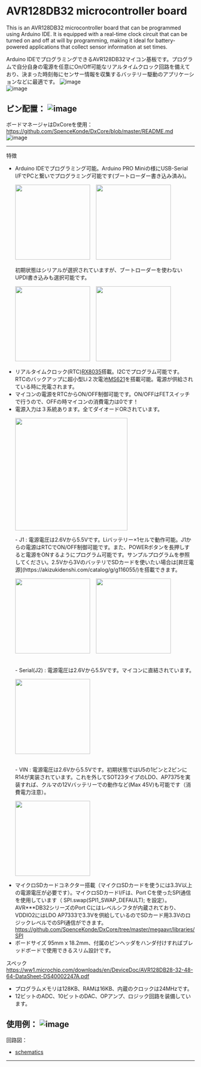 # AVR128DB32 microcontroller board

This is an AVR128DB32 microcontroller board that can be programmed using Arduino IDE. It is equipped with a real-time clock circuit that can be turned on and off at will by programming, making it ideal for battery-powered applications that collect sensor information at set times.

Arduino IDEでプログラミングできるAVR128DB32マイコン基板です。プログラムで自分自身の電源を任意にOn/Off可能なリアルタイムクロック回路を備えており、決まった時刻毎にセンサー情報を収集するバッテリー駆動のアプリケーションなどに最適です。
![image](image/a01.JPG)  
![image](image/a02.JPG)  

ピン配置：
![image](image/AVR128DB32.png)  
---
ボードマネージャはDxCoreを使用：
https://github.com/SpenceKonde/DxCore/blob/master/README.md
![image](image/ArduinoSettings.png)

---

特徴
- Arduino IDEでプログラミング可能。Arduino PRO Miniの様にUSB-Serial I/FでPCと繋いでプログラミング可能です(ブートローダー書き込み済み)。<br>
  <p float="left">
    <img src="image/t01_FTDI.png" height="200" /> &nbsp;&nbsp; <img src="image/t02_FTDI.png" height="200" />
  </p>
  初期状態はシリアルが選択されていますが、ブートローダーを使わないUPDI書き込みも選択可能です。<br>
  <p float="left">
    <img src="image/t03_Serial.png" height="200" /> &nbsp;&nbsp; <img src="image/t04_UPDI.png" height="200" />
  </p>
- リアルタイムクロック(RTC)[RX8035](https://akizukidenshi.com/goodsaffix/rx-8035_am.pdf)搭載。I2Cでプログラム可能です。
  <br>
  RTCのバックアップに超小型Li２次電池[MS621](https://akizukidenshi.com/catalog/g/g117518/)を搭載可能。電源が供給されている時に充電されます。
- マイコンの電源をRTCからON/OFF制御可能です。ON/OFFはFETスイッチで行うので、OFFの時マイコンの消費電力は0です！
- 電源入力は３系統あります。全てダイオードORされています。<br>
  <p float="left">
    <img src="image/p05_power_supply_diagram.png" height="300" /> 
  </p>
  - J1 : 電源電圧は2.6Vから5.5Vです。Liバッテリー×1セルで動作可能。J1からの電源はRTCでON/OFF制御可能です。また、POWERボタンを長押しすると電源をONするようにプログラム可能です。サンプルプログラムを参照してください。2.5Vから3VのバッテリでSDカードを使いたい場合は[昇圧電源](https://akizukidenshi.com/catalog/g/g116055/)を搭載できます。<br>
    <p float="left">
      <img src="image/p01_J1.png" height="200" /> &nbsp;&nbsp; <img src="image/p02_J1.png" height="200" />
    </p>
    <br>
  - Serial(J2) : 電源電圧は2.6Vから5.5Vです。マイコンに直結されています。<br>
    <p float="left">
      <img src="image/p04_Serial.png" height="200" />
    </p>
    <br>
  - VIN : 電源電圧は2.6Vから5.5Vです。初期状態ではU5の1ピンと2ピンにR14が実装されています。これを外してSOT23タイプのLDO、AP7375を実装すれば、クルマの12Vバッテリーでの動作など(Max 45V)も可能です（消費電力注意）。<br>
    <p float="left">
      <img src="image/p03_VIN.png" height="200" />
    </p>
- マイクロSDカードコネクター搭載（マイクロSDカードを使うには3.3V以上の電源電圧が必要です）。マイクロSDカードI/Fは、Port Cを使ったSPI通信を使用しています（ SPI.swap(SPI1_SWAP_DEFAULT); を設定）。AVR***DB32シリーズのPort Cにはレベルシフタが内蔵されており、VDDIO2にはLDO AP7333で3.3Vを供給しているのでSDカード用3.3VのロジックレベルでのSPI通信ができます。
  https://github.com/SpenceKonde/DxCore/tree/master/megaavr/libraries/SPI
- ボードサイズ 95mm x 18.2mm、付属のピンヘッダをハンダ付けすればブレッドボードで使用できるスリム設計です。

スペック<br>
https://ww1.microchip.com/downloads/en/DeviceDoc/AVR128DB28-32-48-64-DataSheet-DS40002247A.pdf
- プログラムメモリは128KB、RAMは16KB、内蔵のクロックは24MHzです。
- 12ビットのADC、10ビットのDAC、OPアンプ、ロジック回路を装備しています。

使用例：
![image](image/a03.JPG) 
---
回路図：
* [schematics](schematics/AVRT_2.pdf)


---
